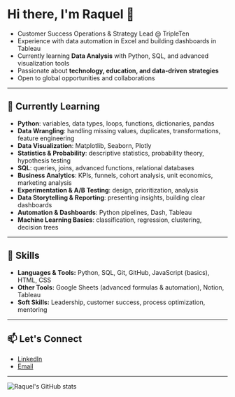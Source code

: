 # Hi there, I'm Raquel 👋

- Customer Success Operations & Strategy Lead @ TripleTen  
- Experience with data automation in Excel and building dashboards in Tableau  
- Currently learning **Data Analysis** with Python, SQL, and advanced visualization tools  
- Passionate about **technology, education, and data-driven strategies**  
- Open to global opportunities and collaborations

---

## 🌱 Currently Learning
- **Python**: variables, data types, loops, functions, dictionaries, pandas  
- **Data Wrangling**: handling missing values, duplicates, transformations, feature engineering  
- **Data Visualization**: Matplotlib, Seaborn, Plotly  
- **Statistics & Probability**: descriptive statistics, probability theory, hypothesis testing  
- **SQL**: queries, joins, advanced functions, relational databases  
- **Business Analytics**: KPIs, funnels, cohort analysis, unit economics, marketing analysis  
- **Experimentation & A/B Testing**: design, prioritization, analysis  
- **Data Storytelling & Reporting**: presenting insights, building clear dashboards  
- **Automation & Dashboards**: Python pipelines, Dash, Tableau  
- **Machine Learning Basics**: classification, regression, clustering, decision trees  

---

## 🚀 Skills
- **Languages & Tools:** Python, SQL, Git, GitHub, JavaScript (basics), HTML, CSS  
- **Other Tools:** Google Sheets (advanced formulas & automation), Notion, Tableau  
- **Soft Skills:** Leadership, customer success, process optimization, mentoring  

---

## 📫 Let's Connect
- [LinkedIn](https://www.linkedin.com/in/raquel-valdambrini-laurindo/)  
- [Email](mailto:raqquelv12@gmail.com)  

---

![Raquel's GitHub stats](https://github-readme-stats.vercel.app/api?username=raqquelv&show_icons=true&theme=dracula)

